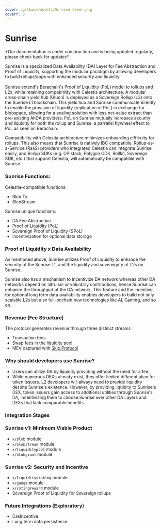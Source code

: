 ```yaml
---
cover: .gitbook/assets/Sunrise Cover.png
coverY: 0
---
```


# Sunrise

\*Our documentation is under construction and is being updated regularly, please check back for updates\*

Sunrise is a specialized Data Availability (DA) Layer for Fee Abstraction and Proof of Liquidity, supporting the modular paradigm by allowing developers to build rollups/apps with enhanced security and liquidity.\
\
Sunrise extend's Berachain's Proof of Liquidity (PoL) model to rollups and L2s, while retaining compabitility with Celestia architecture. A modular cross-chain yield hub (Gluon) is deployed as a Sovereign Rollup (L2) onto the Sunrise L1 blockchain. This yield hub and Sunrise communicate directly to enable the provision of liquidity (replication of PoL) in exchange for blobspace, allowing for a scaling solution with less net-value extract than pre-existing AltDA providers. PoL on Sunrise mutually increases security and liquidity for both the rollup and Sunrise, a parrallel flywheel effect to PoL as seen on Berachain.

Compatibility with Celestia architecture minimizes onboarding difficulty for rollups. This also means that Sunrise is natively IBC compatible. Rollup-as-a-Service (RaaS) providers who integrated Celestia can integrate Sunrise easily, and Rollup SDKs (e.g. OP stack, Polygon CDK, Rollkit, Sovereign SDK, etc.) that support Celestia, will automatically be compatible with Sunrise.

### Sunrise Functions:

Celestia-compatible functions:

* Blob Tx
* BlobStream

Sunrise unique functions:

* DA Fee Abstraction
* Proof of Liquidity (PoL)
* Sovereign Proof of Liquidity (SPoL)
* Incentivization for optional data storage

### Proof of Liquidity x Data Availability

As mentioned above, Sunrise utilizes Proof of Liquidity to enhance the security of the Sunrise L1, and the liquidity and sovereignty of L2s on Sunrise.

Sunrise also has a mechanism to incentivize DA network whereas other DA networks depend on altruism or voluntary contributions, hence Sunrise can enhance the throughput of the DA network. This feature and the incentive for optional long term data availability enables developers to build not only scalable L2s but also full-onchain new technologies like AI, Gaming, and so on.

### Revenue (Fee Structure)

The protocol generates revenue through three distinct streams.

* Transaction fees
* Swap fees in the liquidity pool
* MEV captured with [Skip Protocol](https://docs.skip.money/blocksdk/overview/)

### Why should developers use Sunrise?

* Users can utilize DA by liquidity providing without the need for a fee.
* While numerous DEXs already exist, they offer limited differentiation for token issuers. L2 developers will always need to provide liquidity despite Sunrise's existence. However, by providing liquidity to Sunrise's DEX, token issuers gain access to additional utilities through Sunrise's DA, incentivizing them to choose Sunrise over other DA Layers and DEXs that lack comparable benefits.

### Integration Stages

### Sunrise v1: Minimum Viable Product

* `x/blob` module
* `x/blobstream` module
* `x/liquiditypool` module
* `x/blobgrant` module

### Sunrise v2: Security and Incentive

* `x/liquiditystaking` module
* `x/gauge` module
* `x/votingreward` module
* Sovereign Proof of Liquidity for Sovereign rollups

### Future Integrations (Exploratory)

* DasIncentive
* Long term data persistence
